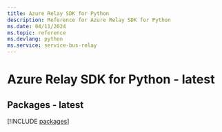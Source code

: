 ```yaml
---
title: Azure Relay SDK for Python
description: Reference for Azure Relay SDK for Python
ms.date: 04/11/2024
ms.topic: reference
ms.devlang: python
ms.service: service-bus-relay
---
```

# Azure Relay SDK for Python - latest
## Packages - latest
[!INCLUDE [packages](relay-index.md)]